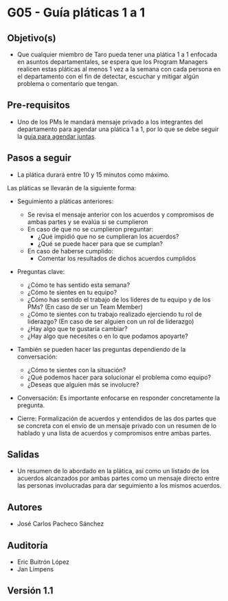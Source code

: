 # G05 - Guía pláticas 1 a 1

## Objetivo(s)

- Que cualquier miembro de Taro pueda tener una plática 1 a 1 enfocada en asuntos departamentales, se espera que los Program 
Managers realicen estas pláticas al menos 1 vez a la semana con cada persona en el departamento con el fin de detectar, escuchar y mitigar algún problema o comentario que tengan.

## Pre-requisitos

- Uno de los PMs le mandará mensaje privado a los integrantes del departamento para agendar una plática 1 a 1, por lo que se debe seguir la [guía para agendar juntas](G01-guia-para-agendar-juntas).


## Pasos a seguir


- La plática durará entre 10 y 15 minutos como máximo.

Las pláticas se llevarán de la siguiente forma:

- Seguimiento a pláticas anteriores:
  - Se revisa el mensaje anterior con los acuerdos y compromisos de ambas partes y se evalúa si se cumplieron
  - En caso de que no se cumplieron preguntar:
    - ¿Qué impidió que no se cumplieran los acuerdos?
    - ¿Qué se puede hacer para que se cumplan?
  - En caso de haberse cumplido:
    -  Comentar los resultados de dichos acuerdos cumplidos
  
- Preguntas clave:
  - ¿Cómo te has sentido esta semana?
  - ¿Cómo te sientes en tu equipo?
  - ¿Cómo has sentido el trabajo de los líderes de tu equipo y de los PMs? (En caso de ser un Team Member)
  - ¿Cómo te sientes con tu trabajo realizado ejerciendo tu rol de liderazgo? (En caso de ser alguien con un rol de liderazgo)
  - ¿Hay algo que te gustaría cambiar?
  - ¿Hay algo que necesites o en lo que podamos apoyarte?

- También se pueden hacer las preguntas dependiendo de la conversación:
  - ¿Cómo te sientes con la situación?
  - ¿Qué podemos hacer para solucionar el problema como equipo?
  - ¿Deseas que alguien más se involucre?


- Conversación: Es importante enfocarse en responder concretamente la pregunta.  
- Cierre: Formalización de acuerdos y entendidos de las dos partes que se concreta con el envío de un mensaje privado con un resumen de lo hablado y una lista de acuerdos y compromisos entre ambas partes.

## Salidas

- Un resumen de lo abordado en la plática, así como un listado de los acuerdos alcanzados por ambas partes como un mensaje directo entre las personas involucradas para dar seguimiento a los mismos acuerdos.

## Autores

- José Carlos Pacheco Sánchez

## Auditoría

- Eric Buitrón López
- Jan Limpens

## Versión 1.1


